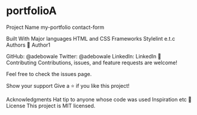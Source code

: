 # portfolioA

Project Name
my-portfolio
contact-form

Built With
Major languages HTML and CSS
Frameworks
Stylelint e.t.c
Authors
👤 Author1

GitHub: @adebowale
Twitter: @adebowale
LinkedIn: LinkedIn
🤝 Contributing
Contributions, issues, and feature requests are welcome!

Feel free to check the issues page.

Show your support
Give a ⭐ if you like this project!

Acknowledgments
Hat tip to anyone whose code was used
Inspiration
etc
📝 License
This project is MIT licensed.